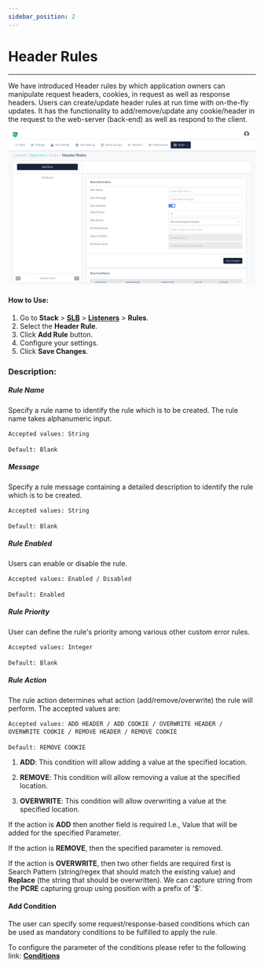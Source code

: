 ```yaml
---
sidebar_position: 2
---
```


# Header Rules

---

We have introduced Header rules by which application owners can manipulate request headers, cookies, in request as well as response headers. Users can create/update header rules at run time with on-the-fly updates. It has the functionality to add/remove/update any cookie/header in the request to the web-server (back-end) as well as respond to the client.

![headerrules](/img/adc/v8/docs/header_rule_1.png)

#### How to Use:

1. Go to **Stack** > [**SLB**](/enterprise/adc) > [**Listeners**](../listeners.md) > **Rules**.
2. Select the **Header Rule**.
3. Click **Add Rule** button.
4. Configure your settings. 
5. Click **Save Changes**.

### Description:

##### **Rule Name**

Specify a rule name to identify the rule which is to be created. The rule name takes alphanumeric input.

    Accepted values: String

    Default: Blank  

##### **Message**

Specify a rule message containing a detailed description to identify the rule which is to be created.

    Accepted values: String

    Default: Blank  

##### **Rule Enabled**

Users can enable or disable the rule.

    Accepted values: Enabled / Disabled

    Default: Enabled    

##### **Rule Priority**

User can define the rule's priority among various other custom error rules.

    Accepted values: Integer

    Default: Blank  

##### **Rule Action**

The rule action determines what action (add/remove/overwrite) the rule will perform. The accepted values are:

    Accepted values: ADD HEADER / ADD COOKIE / OVERWRITE HEADER / OVERWRITE COOKIE / REMOVE HEADER / REMOVE COOKIE

    Default: REMOVE COOKIE 

1) **ADD**: This condition will allow adding a value at the specified location.

2) **REMOVE**: This condition will allow removing a value at the specified location.

3) **OVERWRITE**: This condition will allow overwriting a value at the specified location.

If the action is **ADD** then another field is required I.e., Value that will be added for the specified Parameter.

If the action is **REMOVE**, then the specified parameter is removed.

If the action is **OVERWRITE**, then two other fields are required first is Search Pattern (string/regex that should match the existing value) and **Replace** (the string that should be overwritten). We can capture string from the **PCRE** capturing group using position with a prefix of '$'.

#### Add Condition
The user can specify some request/response-based conditions which can be used as mandatory conditions to be fulfilled to apply the rule.

To configure the parameter of the conditions please refer to the following link: [**Conditions**](/enterprise/adc/listeners/rules/conditions)